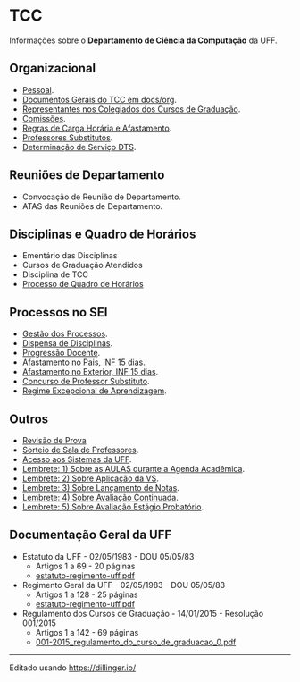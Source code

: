 # TCC
Informações sobre o **Departamento de Ciência da Computação** da UFF.

## Organizacional 
- [Pessoal](src/org-pessoal.md).
- [Documentos Gerais do TCC em docs/org](docs/org/README.md).
- [Representantes nos Colegiados dos Cursos de Graduação](src/org-representantes-colegiados.md).
- [Comissões](src/org-comissoes.md).
- [Regras de Carga Horária e Afastamento](src/org-regras-ch.md).
- [Professores Substitutos](src/org-substitutos.md).
- [Determinação de Serviço DTS](src/org-dts.md).

## Reuniões de Departamento
- Convocação de Reunião de Departamento.
- ATAS das Reuniões de Departamento.

## Disciplinas e Quadro de Horários
- Ementário das Disciplinas
- Cursos de Graduação Atendidos
- Disciplina de TCC
- [Processo de Quadro de Horários](src/disc-qh.md)

## Processos no SEI
- [Gestão dos Processos](src/sei-gestao-processos.md).
- [Dispensa de Disciplinas](src/sei-dispensa-disciplinas.md).
- [Progressão Docente](src/sei-progressao.md).
- [Afastamento no Pais, INF 15 dias](src/sei-afastamento-pais.md).
- [Afastamento no Exterior, INF 15 dias](src/sei-afastamento-exterior.md).
- [Concurso de Professor Substituto](src/sei-substituto.md).
- [Regime Excepcional de Aprendizagem](src/sei-regime-aprendizagem.md).

## Outros
- [Revisão de Prova](src/out-revisao-prova.md)
- [Sorteio de Sala de Professores](src/out-sorteio-salas.md).
- [Acesso aos Sistemas da UFF](src/out-acesso-sistemas.md).
- [Lembrete: 1) Sobre as AULAS durante a Agenda Acadêmica](src/out-lembrete-1.md).
- [Lembrete: 2) Sobre Aplicação da VS](src/out-lembrete-2.md).
- [Lembrete: 3) Sobre Lançamento de Notas](src/out-lembrete-3.md).
- [Lembrete: 4) Sobre Avaliação Continuada](src/out-lembrete-4.md).
- [Lembrete: 5) Sobre Avaliação Estágio Probatório](src/out-lembrete-5.md).

## Documentação Geral da UFF

- Estatuto da UFF - 02/05/1983 - DOU 05/05/83
   * Artigos 1 a 69 - 20 páginas
   * [estatuto-regimento-uff.pdf](https://www.uff.br/wp-content/uploads/2023/06/estatuto-regimento-uff.pdf)
- Regimento Geral da UFF - 02/05/1983 - DOU 05/05/83
   * Artigos 1 a 128 - 25 páginas
   * [estatuto-regimento-uff.pdf](https://www.uff.br/wp-content/uploads/2023/06/estatuto-regimento-uff.pdf)
- Regulamento dos Cursos de Graduação - 14/01/2015 - Resolução 001/2015
   * Artigos 1 a 142 - 69 páginas
   * [001-2015_regulamento_do_curso_de_graduacao_0.pdf](https://www.uff.br/wp-content/uploads/2023/07/001-2015_regulamento_do_curso_de_graduacao_0.pdf)
  
---
Editado usando https://dillinger.io/
